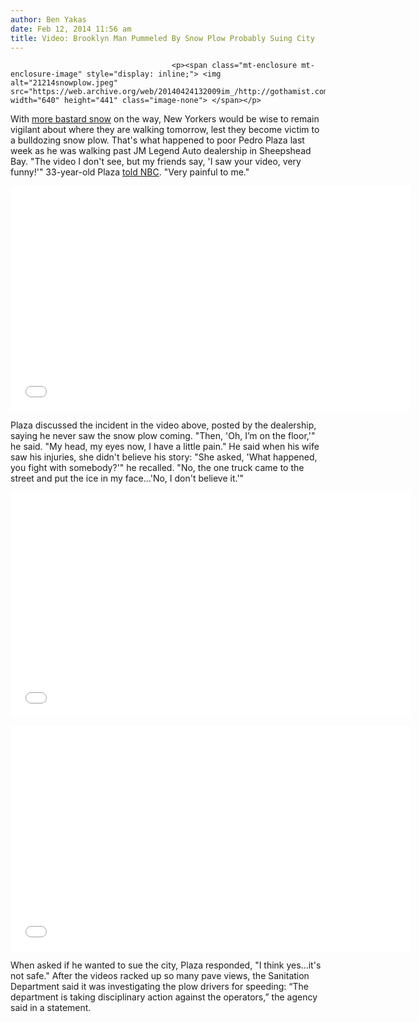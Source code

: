 ```yaml
---
author: Ben Yakas
date: Feb 12, 2014 11:56 am
title: Video: Brooklyn Man Pummeled By Snow Plow Probably Suing City
---
```


	
										<p><span class="mt-enclosure mt-enclosure-image" style="display: inline;"> <img alt="21214snowplow.jpeg" src="https://web.archive.org/web/20140424132009im_/http://gothamist.com/attachments/byakas/21214snowplow.jpeg" width="640" height="441" class="image-none"> </span></p>

<p>With <a href="https://web.archive.org/web/20140424132009/http://gothamist.com/2014/02/12/more_snow_anyone.php#photo-1">more bastard snow</a> on the way, New Yorkers would be wise to remain vigilant about where they are walking tomorrow, lest they become victim to a bulldozing snow plow. That&apos;s what happened to poor Pedro Plaza last week as he was walking past JM Legend Auto dealership in Sheepshead Bay. &quot;The video I don&apos;t see, but my friends say, &apos;I saw your video, very funny!&apos;&quot; 33-year-old Plaza <a href="https://web.archive.org/web/20140424132009/http://www.nbcnewyork.com/news/local/Man-Knocked-Over-Wave-Snow-Plow-Truck-Painful-Wife-Didnt-Believe-Him-245016191.html">told NBC</a>. &quot;Very painful to me.&quot;</p>

<p><iframe width="640" height="360" src="//web.archive.org/web/20140424132009if_/http://www.youtube.com/embed/vvBrDSFfN8w?list=UUTslnA94hyyjGuet5MT2agQ" frameborder="0" allowfullscreen></iframe></p>

<p>Plaza discussed the incident in the video above, posted by the dealership, saying he never saw the snow plow coming. &quot;Then, &apos;Oh, I&#x2019;m on the floor,&apos;&quot; he said. &quot;My head, my eyes now, I have a little pain.&quot; He said when his wife saw his injuries, she didn&apos;t believe his story: &quot;She asked, &apos;What happened, you fight with somebody?&apos;&quot; he recalled. &quot;No, the one truck came to the street and put the ice in my face...&apos;No, I don&apos;t believe it.&apos;&quot;</p>

<p><iframe width="640" height="360" src="//web.archive.org/web/20140424132009if_/http://www.youtube.com/embed/QqmVxNfizM4" frameborder="0" allowfullscreen></iframe></p>

<p><iframe width="640" height="360" src="//web.archive.org/web/20140424132009if_/http://www.youtube.com/embed/IvD7PU8I0eM" frameborder="0" allowfullscreen></iframe></p>

<p>When asked if he wanted to sue the city, Plaza responded, &quot;I think yes...it&apos;s not safe.&quot; After the videos racked up so many pave views, the Sanitation Department said it was investigating the plow drivers for speeding: &#x201C;The department is taking disciplinary action against the operators,&#x201D; the agency said in a statement.</p>					
										
									
				